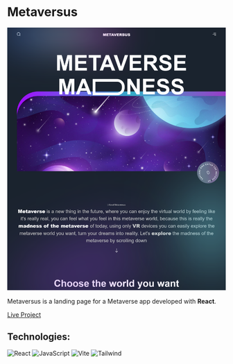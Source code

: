 <h1>Metaversus</h1>

<img src='https://github.com/lucas1337dev/Metaversus/blob/main/Metaversus.png' alt='project img' />

<p>Metaversus is a landing page for a Metaverse app developed with <b>React</b>.</p>

<a href='https://lucas1337dev.github.io/Metaversus/'>Live Project</a>

<h2>Technologies:</h2>
<p>
 <img src='https://upload.wikimedia.org/wikipedia/commons/thumb/a/a7/React-icon.svg/1200px-React-icon.svg.png' alt='React' width='50' /> 
 <img src='https://logospng.org/download/javascript/logo-javascript-icon-1024.png' alt='JavaScript' width='50' /> 
 <img src='https://vitejs.dev/logo-with-shadow.png' alt='Vite' width='50' /> 
 <img src='https://upload.wikimedia.org/wikipedia/commons/thumb/d/d5/Tailwind_CSS_Logo.svg/2048px-Tailwind_CSS_Logo.svg.png' alt='Tailwind' width='50' />
</p>
